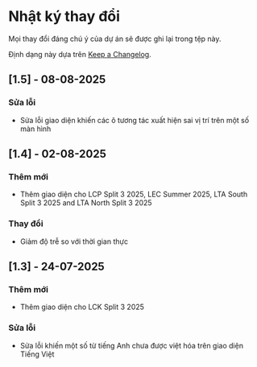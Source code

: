 # Nhật ký thay đổi
Mọi thay đổi đáng chú ý của dự án sẽ được ghi lại trong tệp này.
 
Định dạng này dựa trên [Keep a Changelog](http://keepachangelog.com/).
 
## [1.5] - 08-08-2025
 
### Sửa lỗi
- Sửa lỗi giao diện khiến các ô tương tác xuất hiện sai vị trí trên một số màn hình
 
## [1.4] - 02-08-2025

### Thêm mới
- Thêm giao diện cho LCP Split 3 2025, LEC Summer 2025, LTA South Split 3 2025 and LTA North Split 3 2025
   
### Thay đổi
- Giảm độ trễ so với thời gian thực

## [1.3] - 24-07-2025
 
### Thêm mới
- Thêm giao diện cho LCK Split 3 2025
   
### Sửa lỗi
- Sửa lỗi khiến một số từ tiếng Anh chưa được việt hóa trên giao diện Tiếng Việt